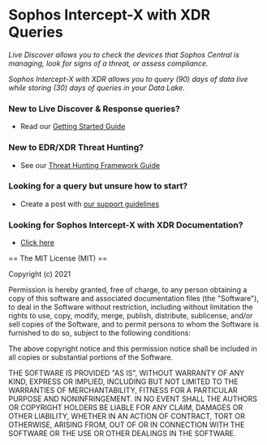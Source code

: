 # Sophos Intercept-X with XDR Queries

_Live Discover allows you to check the devices that Sophos Central is managing, look for signs of a threat, or assess compliance._

_Sophos Intercept-X with XDR allows you to query (90) days of data live while storing (30) days of queries in your Data Lake._

### New to Live Discover & Response queries? 
* Read our [Getting Started Guide](https://community.sophos.com/intercept-x-endpoint/f/recommended-reads/128926/getting-started-in-live-discover---from-beginner-to-advanced-query-creation)

### New to EDR/XDR Threat Hunting? 
* See our [Threat Hunting Framework Guide](https://community.sophos.com/intercept-x-endpoint/b/threat-hunting-academy/posts/sophos-edr-threat-hunting-framework)

### Looking for a query but unsure how to start? 
* Create a post with [our support guidelines](https://community.sophos.com/intercept-x-endpoint/f/recommended-reads/128529/best-practices-on-using-live-discover-response-query-forum)

### Looking for Sophos Intercept-X with XDR Documentation?
* [Click here](https://docs.sophos.com/central/Customer/help/en-us/central/Customer/learningContents/LiveDiscover.html)

== The MIT License (MIT) ==

Copyright (c) 2021 

Permission is hereby granted, free of charge, to any person obtaining a copy of this software and associated documentation files (the "Software"), to deal in the Software without restriction, including without limitation the rights to use, copy, modify, merge, publish, distribute, sublicense, and/or sell copies of the Software, and to permit persons to whom the Software is furnished to do so, subject to the following conditions:

The above copyright notice and this permission notice shall be included in all copies or substantial portions of the Software.

THE SOFTWARE IS PROVIDED "AS IS", WITHOUT WARRANTY OF ANY KIND, EXPRESS OR IMPLIED, INCLUDING BUT NOT LIMITED TO THE WARRANTIES OF MERCHANTABILITY, FITNESS FOR A PARTICULAR PURPOSE AND NONINFRINGEMENT. IN NO EVENT SHALL THE AUTHORS OR COPYRIGHT HOLDERS BE LIABLE FOR ANY CLAIM, DAMAGES OR OTHER LIABILITY, WHETHER IN AN ACTION OF CONTRACT, TORT OR OTHERWISE, ARISING FROM, OUT OF OR IN CONNECTION WITH THE SOFTWARE OR THE USE OR OTHER DEALINGS IN THE SOFTWARE.

